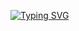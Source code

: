 [![Typing SVG](https://readme-typing-svg.demolab.com/?full-stack=First+line+of+text;Second+line+of+text)](https://git.io/typing-svg)
